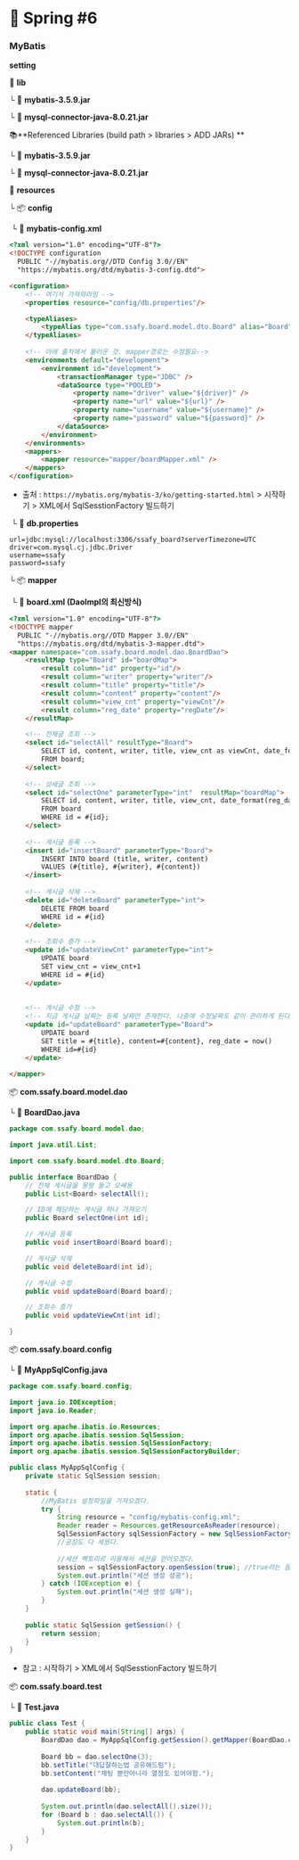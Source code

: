 # :seedling: Spring #6

### MyBatis

**setting**

:open_file_folder: **lib**

└ :penguin: **mybatis-3.5.9.jar**

└ :penguin: **mysql-connector-java-8.0.21.jar**

:books:**Referenced Libraries (build path > libraries > ADD JARs) ** 

└ :penguin: **mybatis-3.5.9.jar**

└ :penguin: **mysql-connector-java-8.0.21.jar**

:open_file_folder: **resources**

└ :package: **config**

​	└ :page_facing_up: **mybatis-config.xml**

```html
<?xml version="1.0" encoding="UTF-8"?>
<!DOCTYPE configuration
  PUBLIC "-//mybatis.org//DTD Config 3.0//EN"
  "https://mybatis.org/dtd/mybatis-3-config.dtd">

<configuration>
	<!-- 여기서 가져와라잉 -->
	<properties resource="config/db.properties"/>

	<typeAliases>
		<typeAlias type="com.ssafy.board.model.dto.Board" alias="Board"/>
	</typeAliases>	
    
    <!-- 아래 출처에서 불러온 것. mapper경로는 수정필요-->
	<environments default="development">
		<environment id="development">
			<transactionManager type="JDBC" />
			<dataSource type="POOLED">
				<property name="driver" value="${driver}" />
				<property name="url" value="${url}" />
				<property name="username" value="${username}" />
				<property name="password" value="${password}" />
			</dataSource>
		</environment>
	</environments>
	<mappers>
		<mapper resource="mapper/boardMapper.xml" />
	</mappers>
</configuration>
```

* 출처 : `https://mybatis.org/mybatis-3/ko/getting-started.html` > 시작하기 > XML에서 SqlSesstionFactory 빌드하기

​	└ :page_facing_up: **db.properties**

```properties
url=jdbc:mysql://localhost:3306/ssafy_board?serverTimezone=UTC
driver=com.mysql.cj.jdbc.Driver
username=ssafy
password=ssafy
```

└ :package: **mapper**

​	└ :page_facing_up: **board.xml (DaoImpl의 최신방식)**

```html
<?xml version="1.0" encoding="UTF-8"?>
<!DOCTYPE mapper
  PUBLIC "-//mybatis.org//DTD Mapper 3.0//EN"
  "https://mybatis.org/dtd/mybatis-3-mapper.dtd">
<mapper namespace="com.ssafy.board.model.dao.BoardDao">
	<resultMap type="Board" id="boardMap">
		<result column="id" property="id"/>
		<result column="writer" property="writer"/>
		<result column="title" property="title"/>
		<result column="content" property="content"/>
		<result column="view_cnt" property="viewCnt"/>
		<result column="reg_date" property="regDate"/>
	</resultMap>

	<!-- 전체글 조회 -->
	<select id="selectAll" resultType="Board">
		SELECT id, content, writer, title, view_cnt as viewCnt, date_format(reg_date, '%y-%m-%d %H:%i:%s') as regDate
		FROM board;
	</select>
	
	<!-- 상세글 조회 -->
	<select id="selectOne" parameterType="int"  resultMap="boardMap">
		SELECT id, content, writer, title, view_cnt, date_format(reg_date, '%y-%m-%d') as reg_date
		FROM board
		WHERE id = #{id};
	</select>
	
	<!-- 게시글 등록 -->
	<insert id="insertBoard" parameterType="Board">
		INSERT INTO board (title, writer, content)
		VALUES (#{title}, #{writer}, #{content})
	</insert>
	
	<!-- 게시글 삭제 -->
	<delete id="deleteBoard" parameterType="int">
		DELETE FROM board
		WHERE id = #{id}
	</delete>
	
	<!-- 조회수 증가 -->
	<update id="updateViewCnt" parameterType="int">
		UPDATE board
		SET view_cnt = view_cnt+1
		WHERE id = #{id}
	</update>
	
	
	<!-- 게시글 수정 -->
	<!-- 지금 게시글 날짜는 등록 날짜만 존재한다. 나중에 수정날짜도 같이 관리하게 된다면의 상황을보자ㅏ... -->
	<update id="updateBoard" parameterType="Board">
		UPDATE board
		SET title = #{title}, content=#{content}, reg_date = now()
		WHERE id=#{id}
	</update>	
	
</mapper>
```

:package: **com.ssafy.board.model.dao**

└ :page_facing_up: **BoardDao.java** 

```java
package com.ssafy.board.model.dao;

import java.util.List;

import com.ssafy.board.model.dto.Board;

public interface BoardDao {
	// 전체 게시글을 몽땅 들고 오쎄용
	public List<Board> selectAll();

	// ID에 해당하는 게시글 하나 가져오기
	public Board selectOne(int id);

	// 게시글 등록
	public void insertBoard(Board board);

	// 게시글 삭제
	public void deleteBoard(int id);

	// 게시글 수정
	public void updateBoard(Board board);

	// 조회수 증가
	public void updateViewCnt(int id);

}
```

:package: **com.ssafy.board.config**

└ :page_facing_up: **MyAppSqlConfig.java** 

```java
package com.ssafy.board.config;

import java.io.IOException;
import java.io.Reader;

import org.apache.ibatis.io.Resources;
import org.apache.ibatis.session.SqlSession;
import org.apache.ibatis.session.SqlSessionFactory;
import org.apache.ibatis.session.SqlSessionFactoryBuilder;

public class MyAppSqlConfig {
	private static SqlSession session;
	
	static {
		//MyBatis 설정파일을 가져오겠다.
		try {
			String resource = "config/mybatis-config.xml";
			Reader reader = Resources.getResourceAsReader(resource);
			SqlSessionFactory sqlSessionFactory = new SqlSessionFactoryBuilder().build(reader);
			//공장도 다 세웠다.
			
			//세션 팩토리르 이용해서 세션을 얻어오겠다.
			session = sqlSessionFactory.openSession(true); //true라는 옵션을 주면 자동으로 커밋이된다.
			System.out.println("세션 생성 성공");
		} catch (IOException e) {
			System.out.println("세션 생성 실패");
		}
	}
	
	public static SqlSession getSession() {
		return session;
	}
}
```

* 참고 : 시작하기 > XML에서 SqlSesstionFactory 빌드하기

:package: **com.ssafy.board.test**

└ :page_facing_up: **Test.java** 

```java
public class Test {
	public static void main(String[] args) {
		BoardDao dao = MyAppSqlConfig.getSession().getMapper(BoardDao.class);
	
        Board bb = dao.selectOne(3);
		bb.setTitle("대답잘하는법 공유해드림");
		bb.setContent("채팅 뿐만아니라 열정도 있어야함.");
		
		dao.updateBoard(bb);
		
		System.out.println(dao.selectAll().size());
		for (Board b : dao.selectAll()) {
			System.out.println(b);
		}
	}
}
```
